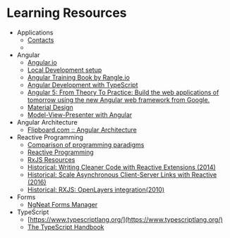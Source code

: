 # Learning Resources

- Applications
  - [Contacts](https://github.com/buildmotion/quicken-loans)
  - 
- Angular
  - [Angular.io](Angular.io)
  - [Local Development setup](https://angular.io/guide/setup-local)
  - [Angular Training Book by Rangle.io](https://angular-2-training-book.rangle.io/)
  - [Angular Development with TypeScript](https://www.amazon.com/Angular-Development-Typescript-Yakov-Fain/dp/1617295345/ref=pd_sbs_14_1/139-4800709-7197518?_encoding=UTF8&pd_rd_i=1617295345&pd_rd_r=1842cbcf-a1e6-476f-9950-bffe988f9013&pd_rd_w=HdV4G&pd_rd_wg=4tOeh&pf_rd_p=ed1e2146-ecfe-435e-b3b5-d79fa072fd58&pf_rd_r=QSRASCSHTSG1WH9CD59Z&psc=1&refRID=QSRASCSHTSG1WH9CD59Z)
  - [Angular 5: From Theory To Practice: Build the web applications of tomorrow using the new Angular web framework from Google.](https://www.amazon.com/Angular-Practice-applications-tomorrow-framework-ebook/dp/B01N9S0CZN)
  - [Material Design](https://material.angular.io)
  - [Model-View-Presenter with Angular](https://indepth.dev/posts/1070/model-view-presenter-with-angular)
- Angular Architecture
  - [Flipboard.com :: Angular Architecture](https://flipboard.com/@mattvaughn/angular-architecture-angular-on-like-donkey-ko-ng-8b0apofoz)
- Reactive Programming
  - [Comparison of programming paradigms](https://en.wikipedia.org/wiki/Comparison_of_programming_paradigms)
  - [Reactive Programming](https://en.wikipedia.org/wiki/Reactive_programming)
  - [RxJS Resources](https://github.com/Reactive-Extensions/RxJS)
  - [Historical: Writing Cleaner Code with Reactive Extensions (2014)](https://visualstudiomagazine.com/articles/2014/10/01/writing-cleaner-code-with-reactive-extensions.aspx)
  - [Historical: Scale Asynchronous Client-Server Links with Reactive (2016)](https://docs.microsoft.com/en-us/archive/msdn-magazine/2016/june/reactive-framework-scale-asynchronous-client-server-links-with-reactive)
  - [Historical: RXJS: OpenLayers integration(2010)](https://social.msdn.microsoft.com/Forums/en-US/3aab6f26-475e-480e-a4aa-c3e3c5f1adaa/rxjs-openlayers-integration?forum=rx)
- Forms
  - [NgNeat Forms Manager](https://github.com/ngneat/forms-manager)
- TypeScript
  - [https://www.typescriptlang.org/](https://www.typescriptlang.org/)
  - [The TypeScript Handbook](https://www.typescriptlang.org/docs/handbook/intro.html)